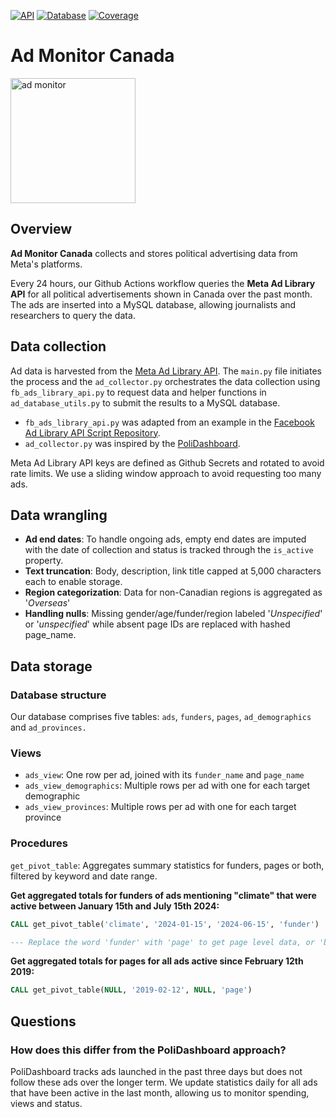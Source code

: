 [![API](https://img.shields.io/badge/API-Meta%20Ad%20Library-blue)]()
[![Database](https://img.shields.io/badge/Database-MySQL-orange)]()
[![Coverage](https://img.shields.io/badge/Coverage-Canada-red)]()

# Ad Monitor Canada

<img src="https://github.com/rorywhite200/ad-monitor-canada/assets/125914446/6339ee9f-9509-4a21-b0c0-bfc6f568cbc7" alt="ad monitor" width="200">

## Overview

**Ad Monitor Canada** collects and stores political advertising data from Meta's platforms.

Every 24 hours, our Github Actions workflow queries the **Meta Ad Library API** for all political advertisements shown in Canada over the past month. The ads are inserted into a MySQL database, allowing journalists and researchers to query the data.

## Data collection

Ad data is harvested from the [Meta Ad Library API](https://www.facebook.com/ads/library/api/?source=nav-header). The `main.py` file initiates the process and the `ad_collector.py` orchestrates the data collection using `fb_ads_library_api.py` to request data and helper functions in `ad_database_utils.py` to submit the results to a MySQL database.

- `fb_ads_library_api.py` was adapted from an example in the [Facebook Ad Library API Script Repository](https://github.com/facebookresearch/Ad-Library-API-Script-Repository).
- `ad_collector.py` was inspired by the [PoliDashboard](https://github.com/smlabto/polidashboard).

Meta Ad Library API keys are defined as Github Secrets and rotated to avoid rate limits. We use a sliding window approach to avoid requesting too many ads.

## Data wrangling

- **Ad end dates**: To handle ongoing ads, empty end dates are imputed with the date of collection and status is tracked through the `is_active` property.
- **Text truncation**: Body, description, link title capped at 5,000 characters each to enable storage.
- **Region categorization**: Data for non-Canadian regions is aggregated as '_Overseas_'
- **Handling nulls**: Missing gender/age/funder/region labeled '_Unspecified_' or '_unspecified_' while absent page IDs are replaced with hashed page_name.

## Data storage

### Database structure

Our database comprises five tables: `ads`, `funders`, `pages`, `ad_demographics` and `ad_provinces.`

### Views
- `ads_view`: One row per ad, joined with its `funder_name` and `page_name`
- `ads_view_demographics`: Multiple rows per ad with one for each target demographic
- `ads_view_provinces`: Multiple rows per ad with one for each target province

### Procedures
`get_pivot_table`: Aggregates summary statistics for funders, pages or both, filtered by keyword and date range.

**Get aggregated totals for funders of ads mentioning "climate" that were active between January 15th and July 15th 2024:**
```sql
CALL get_pivot_table('climate', '2024-01-15', '2024-06-15', 'funder')

--- Replace the word 'funder' with 'page' to get page level data, or 'both' to view a combination
```

**Get aggregated totals for pages for all ads active since February 12th 2019:**
```sql
CALL get_pivot_table(NULL, '2019-02-12', NULL, 'page')
```





## Questions

### How does this differ from the PoliDashboard approach?

PoliDashboard tracks ads launched in the past three days but does not follow these ads over the longer term. We update statistics daily for all ads that have been active in the last month, allowing us to monitor spending, views and status.



